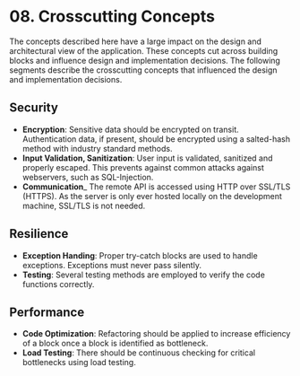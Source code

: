 # 08. Crosscutting Concepts

The concepts described here have a large impact on the design and architectural view
of the application. These concepts cut across building blocks and influence
design and implementation decisions.
The following segments describe the crosscutting concepts that influenced
the design and implementation decisions.

## Security
- **Encryption**:
  Sensitive data should be encrypted on transit.
  Authentication data, if present, should be encrypted using a salted-hash method with industry standard methods.
- **Input Validation, Sanitization**:
  User input is validated, sanitized and properly escaped. This prevents against common
  attacks against webservers, such as SQL-Injection.
- **Communication**_
  The remote API is accessed using HTTP over SSL/TLS (HTTPS).
  As the server is only ever hosted locally on the development machine, SSL/TLS is not needed.

## Resilience
- **Exception Handing**:
  Proper try-catch blocks are used to handle exceptions.
  Exceptions must never pass silently.
- **Testing**:
  Several testing methods are employed to verify the code functions correctly.

## Performance
- **Code Optimization**:
  Refactoring should be applied to increase efficiency of a block once a block is identified as bottleneck.
- **Load Testing**:
  There should be continuous checking for critical bottlenecks using load testing. 
